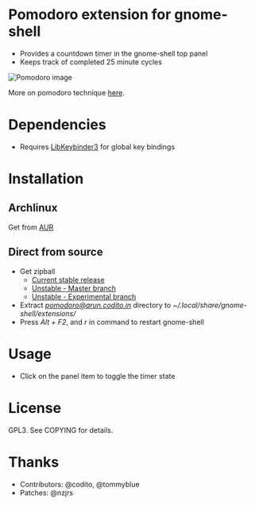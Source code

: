 # Pomodoro extension for gnome-shell
- Provides a countdown timer in the gnome-shell top panel
- Keeps track of completed 25 minute cycles

![Pomodoro image](http://arun.files.wordpress.com/2011/04/unn9prymnv.png)

More on pomodoro technique [here](http://www.pomodorotechnique.com).

# Dependencies
- Requires [LibKeybinder3](https://github.com/engla/keybinder/tree/keybinder-3.0) for global key bindings

# Installation
## Archlinux
Get from [AUR](http://aur.archlinux.org/packages.php?ID=49967)

## Direct from source
- Get zipball 
    * [Current stable release](https://github.com/codito/gnome-shell-pomodoro/zipball/0.1)
    * [Unstable - Master branch](https://github.com/codito/gnome-shell-pomodoro/zipball/master)
    * [Unstable - Experimental branch](https://github.com/codito/gnome-shell-pomodoro/zipball/experimental)
- Extract *pomodoro@arun.codito.in* directory to *~/.local/share/gnome-shell/extensions/*
- Press *Alt + F2*, and *r* in command to restart gnome-shell

# Usage
- Click on the panel item to toggle the timer state

# License
GPL3. See COPYING for details.

# Thanks
- Contributors: @codito, @tommyblue
- Patches: @nzjrs
